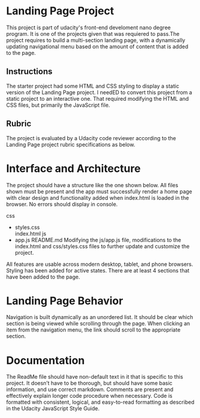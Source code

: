 # Landing Page Project
This project is part of  udacity's front-end develoment nano degree program. It is one of the projects given that was requiered to pass.The project requires to build a multi-section landing page, with a dynamically updating navigational menu based on the amount of content that is added to the page.
## Instructions

The starter project had some HTML and CSS styling to display a static version of the Landing Page project. I  needED to convert this project from a static project to an interactive one. That required modifying the HTML and CSS files, but primarily the JavaScript file.

## Rubric
The project is  evaluated by a Udacity code reviewer according to the Landing Page project rubric specifications as below. 
# Interface and Architecture
The project should have a structure like the one shown below. All files shown must be present and the app must successfully render a home page with clear design and functionality added when index.html is loaded in the browser. No errors should display in console.

css
- styles.css    
index.html
js
- app.js
README.md
Modifying the js/app.js file,
modifications to the index.html and css/styles.css files to further update and customize the project.

All features are usable across modern desktop, tablet, and phone browsers.
Styling has been added for active states.
There are at least 4 sections that have been added to the page.
# Landing Page Behavior
Navigation is built dynamically as an unordered list.
It should be clear which section is being viewed while scrolling through the page.
When clicking an item from the navigation menu, the link should scroll to the appropriate section.
# Documentation
The ReadMe file should have non-default text in it that is specific to this project. It doesn’t have to be thorough, but should have some basic information, and use correct markdown.
Comments are present and effectively explain longer code procedure when necessary.
Code is formatted with consistent, logical, and easy-to-read formatting as described in the Udacity JavaScript Style Guide.

